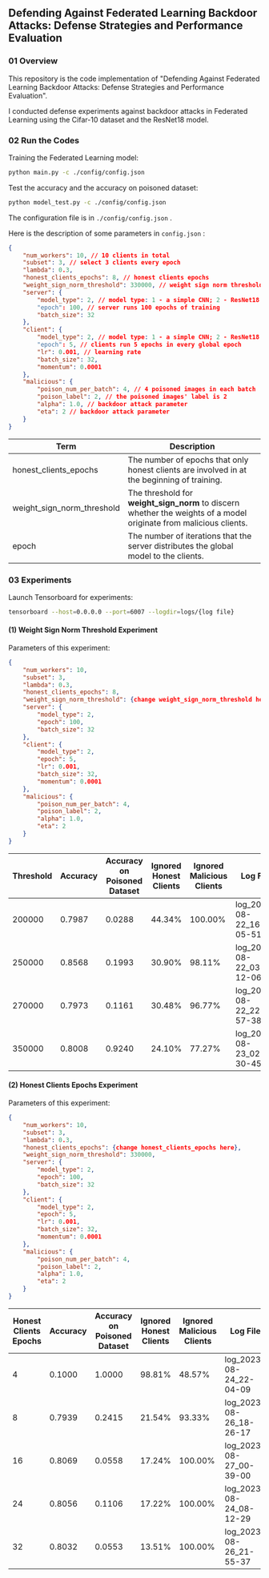 ## Defending Against Federated Learning Backdoor Attacks: Defense Strategies and  Performance Evaluation

### 01 Overview

This repository is the code implementation of "Defending Against Federated Learning Backdoor Attacks: Defense Strategies and  Performance Evaluation".



I conducted defense experiments against backdoor attacks in Federated Learning using the Cifar-10 dataset and the ResNet18 model.



### 02 Run the Codes

Training the Federated Learning model:

```bash
python main.py -c ./config/config.json
```



Test the accuracy and the accuracy on poisoned dataset:

```bash
python model_test.py -c ./config/config.json
```



The configuration file is in `./config/config.json` .

Here is the description of some parameters in `config.json` :

```json
{
    "num_workers": 10, // 10 clients in total
    "subset": 3, // select 3 clients every epoch
    "lambda": 0.3,
    "honest_clients_epochs": 8, // honest clients epochs
    "weight_sign_norm_threshold": 330000, // weight sign norm threshold
    "server": {
        "model_type": 2, // model type: 1 - a simple CNN; 2 - ResNet18
        "epoch": 100, // server runs 100 epochs of training
        "batch_size": 32
    },
    "client": {
        "model_type": 2, // model type: 1 - a simple CNN; 2 - ResNet18
        "epoch": 5, // clients run 5 epochs in every global epoch
        "lr": 0.001, // learning rate
        "batch_size": 32,
        "momentum": 0.0001
    },
    "malicious": {
        "poison_num_per_batch": 4, // 4 poisoned images in each batch
        "poison_label": 2, // the poisoned images' label is 2
        "alpha": 1.0, // backdoor attack parameter
        "eta": 2 // backdoor attack parameter
    }
}
```



| Term                       | Description                                                                                                        |
| -------------------------- | ------------------------------------------------------------------------------------------------------------------ |
| honest_clients_epochs      | The number of epochs that only honest clients are involved in at the beginning of training.                        |
| weight_sign_norm_threshold | The threshold for **weight_sign_norm** to discern whether the weights of a model originate from malicious clients. |
| epoch                      | The number of iterations that the server distributes the global model to the clients.                              |



### 03 Experiments



Launch Tensorboard for experiments:

```bash
tensorboard --host=0.0.0.0 --port=6007 --logdir=logs/{log file}
```



#### (1) Weight Sign Norm Threshold Experiment

Parameters of this experiment:

```json
{
    "num_workers": 10,
    "subset": 3,
    "lambda": 0.3,
    "honest_clients_epochs": 8,
    "weight_sign_norm_threshold": {change weight_sign_norm_threshold here},
    "server": {
        "model_type": 2,
        "epoch": 100,
        "batch_size": 32
    },
    "client": {
        "model_type": 2,
        "epoch": 5,
        "lr": 0.001,
        "batch_size": 32,
        "momentum": 0.0001
    },
    "malicious": {
        "poison_num_per_batch": 4,
        "poison_label": 2,
        "alpha": 1.0,
        "eta": 2
    }
}
```

| Threshold | Accuracy | Accuracy on Poisoned Dataset | Ignored Honest Clients | Ignored Malicious Clients | Log File                |
| --------- | -------- | ---------------------------- | ---------------------- | ------------------------- | ----------------------- |
| 200000    | 0.7987   | 0.0288                       | 44.34%                 | 100.00%                   | log_2023-08-22_16-05-51 |
| 250000    | 0.8568   | 0.1993                       | 30.90%                 | 98.11%                    | log_2023-08-22_03-12-06 |
| 270000    | 0.7973   | 0.1161                       | 30.48%                 | 96.77%                    | log_2023-08-22_22-57-38 |
| 350000    | 0.8008   | 0.9240                       | 24.10%                 | 77.27%                    | log_2023-08-23_02-30-45 |



#### (2) Honest Clients Epochs Experiment



Parameters of this experiment:

```json
{
    "num_workers": 10,
    "subset": 3,
    "lambda": 0.3,
    "honest_clients_epochs": {change honest_clients_epochs here},
    "weight_sign_norm_threshold": 330000,
    "server": {
        "model_type": 2,
        "epoch": 100,
        "batch_size": 32
    },
    "client": {
        "model_type": 2,
        "epoch": 5,
        "lr": 0.001,
        "batch_size": 32,
        "momentum": 0.0001
    },
    "malicious": {
        "poison_num_per_batch": 4,
        "poison_label": 2,
        "alpha": 1.0,
        "eta": 2
    }
}
```



| Honest Clients Epochs | Accuracy | Accuracy on Poisoned Dataset | Ignored Honest Clients | Ignored Malicious Clients | Log File                |
| --------------------- | -------- | ---------------------------- | ---------------------- | ------------------------- | ----------------------- |
| 4                     | 0.1000   | 1.0000                       | 98.81%                 | 48.57%                    | log_2023-08-24_22-04-09 |
| 8                     | 0.7939   | 0.2415                       | 21.54%                 | 93.33%                    | log_2023-08-26_18-26-17 |
| 16                    | 0.8069   | 0.0558                       | 17.24%                 | 100.00%                   | log_2023-08-27_00-39-00 |
| 24                    | 0.8056   | 0.1106                       | 17.22%                 | 100.00%                   | log_2023-08-24_08-12-29 |
| 32                    | 0.8032   | 0.0553                       | 13.51%                 | 100.00%                   | log_2023-08-26_21-55-37 |
